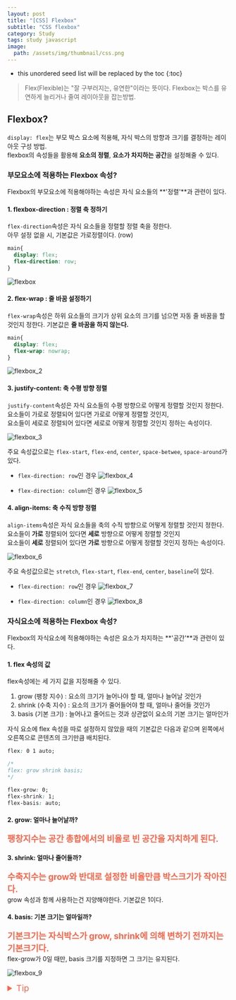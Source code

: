 ```yaml
---
layout: post
title: "[CSS] Flexbox"
subtitle: "CSS flexbox"
category: Study
tags: study javascript
image:
  path: /assets/img/thumbnail/css.png
---
```


* this unordered seed list will be replaced by the toc
{:toc}

<!--more-->

>Flex(Flexible)는 "잘 구부러지는, 유연한"이라는 뜻이다.
>Flexbox는 박스를 유연하게 늘리거나 줄여 레이아웃을 잡는방법.

## Flexbox?
`display: flex`는 부모 박스 요소에 적용해, 자식 박스의 방향과 크기를 결정하는 레이아웃 구성 방법.  
flexbox의 속성들을 활용해 **요소의 정렬**, **요소가 차지하는 공간**을 설정해줄 수 있다.  

### 부모요소에 적용하는 Flexbox 속성?
Flexbox의 부모요소에 적용해야하는 속성은 자식 요소들의 **'정렬'**과 관련이 있다.

#### 1. flexbox-direction : 정렬 축 정하기
`flex-direction`속성은 자식 요소들을 정렬할 정렬 축을 정한다.  
아무 설정 없을 시, 기본값은 가로정렬이다. (row)  

```CSS
main{
  display: flex;
  flex-direction: row;
}
```
![flexbox](/assets/img/2023-01-05/flexbox_1.gif)


#### 2. flex-wrap : 줄 바꿈 설정하기
`flex-wrap`속성은 하위 요소들의 크기가 상위 요소의 크기를 넘으면 자동 줄 바꿈을 할 것인지 정한다. 기본값은 **줄 바꿈을 하지 않는다.**  

```CSS
main{
  display: flex;
  flex-wrap: nowrap;
}
```

![flexbox_2](/assets/img/2023-01-05/flexbox_2.png)


#### 3. justify-content: 축 수평 방향 정렬
`justify-content`속성은 자식 요소들의 수평 방향으로 어떻게 정렬할 것인지 정한다.  
요소들이 가로로 정렬되어 있다면 가로로 어떻게 정렬할 것인지,  
요소들이 세로로 정렬되어 있다면 세로로 어떻게 정렬할 것인지 정하는 속성이다.  

![flexbox_3](/assets/img/2023-01-05/flexbox_3.png)  

주요 속성값으로는 `flex-start`, `flex-end`, `center`, `space-betwee`, `space-around`가 있다.  

- `flex-direction: row`인 경우
![flexbox_4](../../../assets/img/2023-01-05/flexbox_4.png)

- `flex-direction: column`인 경우
![flexbox_5](../../../assets/img/2023-01-05/flexbox_5.png)


#### 4. align-items: 축 수직 방향 정렬
`align-items`속성은 자식 요소들을 축의 수직 방향으로 어떻게 정렬할 것인지 정한다.  
요소들이 **가로** 정렬되어 있다면 **세로** 방향으로 어떻게 정렬할 것인지  
요소들이 **세로** 정렬되어 있다면 **가로** 방향으로 어떻게 정렬할 것인지 정하는 속성이다.

![flexbox_6](../../../assets/img/2023-01-05/flexbox_6.png)

주요 속성값으로는 `stretch`, `flex-start`, `flex-end`, `center`, `baseline`이 있다.

- `flex-direction: row`인 경우
![flexbox_7](/assets/img/2023-01-05/flexbox_7.png)

- `flex-direction: column`인 경우
![flexbox_8](/assets/img/2023-01-05/flexbox_8.png)


### 자식요소에 적용하는 Flexbox 속성?
Flexbox의 자식요소에 적용해야하는 속성은 요소가 차지하는 **'공간'**과 관련이 있다.

#### 1. flex 속성의 값
flex속성에는 세 가지 값을 지정해줄 수 있다.  

1. grow (팽창 지수) : 요소의 크기가 늘어나야 할 때, 얼마나 늘어날 것인가
2. shrink (수축 지수) : 요소의 크기가 줄어들어야 할 때, 얼마나 줄어들 것인가
3. basis (기본 크기) : 늘어나고 줄어드는 것과 상관없이 요소의 기본 크기는 얼마인가


자식 요소에 flex 속성을 따로 설정하지 않았을 때의 기본값은 다음과 같으며 왼쪽에서 오른쪽으로 콘텐츠의 크기만큼 배치된다.

```CSS
flex: 0 1 auto;

/* 
flex: grow shrink basis;
*/

flex-grow: 0;
flex-shrink: 1;
flex-basis: auto;
```

#### 2. grow: 얼마나 늘어날까?
**<span style="font-size: 1.2rem; color: tomato">팽창지수는 공간 총합에서의 비율로 빈 공간을 자치하게 된다.</span>**  



#### 3. shrink: 얼마나 줄어들까?
**<span style="font-size: 1.2rem; color: tomato">수축지수는 grow와 반대로 설정한 비율만큼 박스크기가 작아진다.</span>**  
grow 속성과 함께 사용하는건 지양해야한다. 기본값은 1이다.  


#### 4. basis: 기본 크기는 얼마일까?
**<span style="font-size: 1.2rem; color: tomato">기본크기는 자식박스가 grow, shrink에 의해 변하기 전까지는 기본크기다.</span>**  
flex-grow가 0일 때만, basis 크기를 지정하면 그 크기는 유지된다.

![flexbox_9](../../../assets/img/2023-01-05/flexbox_9.gif)


<details>
<summary style="color: tomato; font-size: 1.2rem">Tip</summary>
<div markdown="1">

- width와 flex-basis를 동시에 적용하는 경우, flex-basis가 우선됨.
- 콘텐츠가 많아 자식 박스가 넘치는 경우, width가 정확한 크기를 보장하지 않음.
- (flex-basis를 사용하지 않는다면) 콘텐츠가 많아 자식 박스가 넘치는 경우를 대비해, width 대신 max-width를 쓸 수 있다.

</div>
</details>